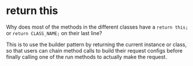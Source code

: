 # return this
Why does most of the methods in the different classes have a `return this;` or `return CLASS_NAME;` on their last line?

This is to use the builder pattern by returning the current instance or class, so that users can chain method calls to build their request configs before finally calling one of the run methods to actually make the request.